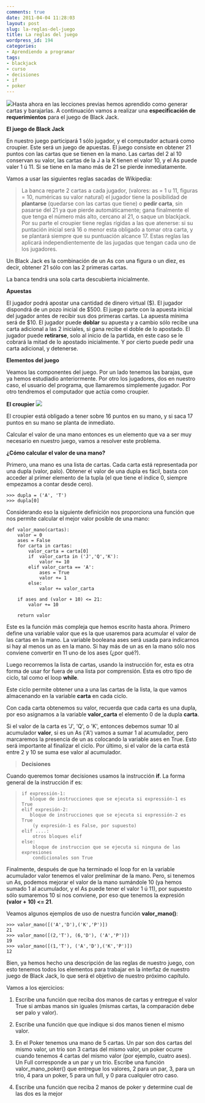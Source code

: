 ```yaml
---
comments: true
date: 2011-04-04 11:28:03
layout: post
slug: la-reglas-del-juego
title: La reglas del juego
wordpress_id: 194
categories:
- Aprendiendo a programar
tags:
- blackjack
- curso
- decisiones
- if
- poker
---
```


[![](http://www.programando.org/blog/wp-content/uploads/2011/04/Blackjack_game_example-199x300.jpg)](http://www.programando.org/blog/wp-content/uploads/2011/04/Blackjack_game_example.jpg)Hasta ahora en las lecciones previas hemos aprendido como generar cartas y barajarlas. A continuación vamos a realizar una **especificación de requerimientos** para el juego de Black Jack.

**El juego de Black Jack**

En nuestro  juego participará 1 sólo jugador, y el computador actuará como croupier. Este será un juego de apuestas.
El juego consiste en obtener 21 puntos con las cartas que se tienen en la mano. Las cartas del 2 al 10 conservan su valor, las cartas de la J a la K tienen el valor 10, y el As puede valer 1 ú 11. Si se tiene en la mano más de 21 se pierde inmediatamente.

Vamos a usar las siguientes reglas sacadas de Wikipedia:



> La banca reparte 2 cartas a cada jugador, (valores: as = 1 u 11, figuras = 10, numéricas su valor natural) el jugador tiene la posibilidad de **plantarse** (quedarse con las cartas que tiene) o **pedir carta**, sin pasarse del 21 ya que pierde automáticamente; gana finalmente el que tenga el número más alto, cercano al 21, o saque un blackjack. Por su parte el croupier tiene reglas rígidas a las que atenerse: si su puntación inicial será 16 o menor esta obligado a tomar otra carta, y se plantará siempre que su puntuación alcance 17. Estas reglas las aplicará independientemente de las jugadas que tengan cada uno de los jugadores.

Un Black Jack es la combinación de un As con una figura o un diez, es decir, obtener 21 sólo con las 2 primeras cartas.




La banca tendrá una sola carta descubierta inicialmente.

**Apuestas**

El jugador podrá apostar una cantidad de dinero virtual ($). El jugador dispondrá de un pozo inicial de $500.
El juego parte con la apuesta inicial del jugador antes de recibir sus dos primeras cartas. La apuesta mínima será de $10. El jugador puede **doblar** su apuesta y a cambio sólo recibe una carta adicional a las 2 iniciales, si gana recibe el doble de lo apostado. 
El jugador puede **retirarse**, solo al inicio de la partida, en este caso se le cobrará la mitad de lo apostado inicialmente. Y por cierto puede pedir una carta adicional, y detenerse.


**Elementos del juego**

Veamos las componentes del juego. Por un lado tenemos las barajas, que ya hemos estudiadio anteriormente. Por otro los jugadores, dos en nuestro caso, el usuario del programa, que llamaremos simplemente jugador. Por otro tendremos el computador que actúa como croupier.

**El croupier**
[![](http://www.programando.org/blog/wp-content/uploads/2011/04/Croupier-150x150.jpg)](http://www.programando.org/blog/wp-content/uploads/2011/04/Croupier.jpg)

El croupier está obligado a tener sobre 16  puntos en su mano, y si saca 17 puntos en su mano se planta de inmediato.

Calcular el valor de una mano entonces es un elemento que va a ser muy necesario en nuestro juego, vamos a resolver este problema.

**¿Cómo calcular el valor de una mano?**

Primero, una mano es una lista de cartas. Cada carta está representada por una dupla (valor, palo). Obtener el valor de una dupla es fácil, basta con acceder al primer elemento de la tupla (el que tiene el índice 0, siempre empezamos a contar desde cero).


    
    
    >>> dupla = ('A', 'T')
    >>> dupla[0]
    



Considerando eso la siguiente definición nos proporciona una función que nos permite calcular el mejor valor posible de una mano:


    
    
    def valor_mano(cartas):
    	valor = 0
    	ases = False
    	for carta in cartas:
    		valor_carta = carta[0]
    		if  valor_carta in ('J','Q','K'):
    			valor += 10
    		elif valor_carta == 'A':
    			ases = True
    			valor += 1
    		else:
    			valor += valor_carta
    	
    	if ases and (valor + 10) <= 21:
    		valor += 10
    			
    	return valor
    



Este es la función más compleja que hemos escrito hasta ahora. 
Primero define una variable valor que es la que usaremos para acumular el valor de las cartas en la mano. La variable booleana ases será usada para indicarnos si hay al menos un as en la mano. Si hay más de un as en la mano sólo nos conviene convertir en 11 uno de los ases (¿por qué?).

Luego recorremos la lista de cartas, usando la instrucción for, esta es otra forma de usar for fuera de una lista por comprensión. Esta es otro tipo de ciclo, tal como  el loop **while**.

Este ciclo permite obtener una a una las cartas de la lista, la que vamos almacenando en la variable **carta** en cada ciclo.

Con cada carta obtenemos su valor, recuerda que cada carta es una dupla, por eso asignamos a la variable **valor_carta** el elemento 0 de la dupla **carta**.

Si el valor de la carta es 'J', 'Q', o 'K', entonces debemos sumar 10 al acumulador **valor**, si es un As ('A') vamos a sumar 1 al acumulador, pero marcaremos la presencia de un as colocando la variable ases en True. Esto será importante al finalizar el ciclo. Por último, si el valor de la carta está entre 2 y 10 se suma ese valor al acumulador.




> **Decisiones**

Cuando queremos tomar decisiones usamos la instrucción **if**. La forma general de la instrucción if es:


>     
>     
>     if expressión-1:
>        bloque de instrucciones que se ejecuta si expressión-1 es True
>     elif expresión-2:
>        bloque de instrucciones que se ejecuta si expressión-2 es True 
>         (y expresión-1 es False, por supuesto)
>     elif ....:
>         otros bloques elif
>     else:
>         bloque de instruccion que se ejecuta si ninguna de las expresiones
>         condicionales son True
>     
>     
> 
> 




Finalmente, después de que ha terminado el loop for en la variable acumulador valor tenemos el valor preliminar de la mano. Pero, si tenemos un As, podemos mejorar el valor de la mano sumándole 10 (ya hemos sumado 1 al acumulador, y el As puede tener el valor 1 ú 11), por supuesto sólo sumaremos 10 si nos conviene, por eso que tenemos la expresión **(valor + 10) <= 21**.


Veamos algunos ejemplos de uso de nuestra función **valor_mano()**:

    
    
    >>> valor_mano([('A','D'),('K','P')])
    21
    >>> valor_mano([(2,'T'), (6,'D'), ('A','P')])
    19
    >>> valor_mano([(1,'T'), ('A','D'),('K','P')])
    12
    



Bien, ya hemos hecho una descripción de las reglas de nuestro juego, con esto tenemos todos los elementos para trabajar en la interfaz de nuestro juego de Black Jack, lo que será el objetivo de nuestro próximo capítulo.

Vamos a los ejercicios:



	
  1. Escribe una función que reciba dos manos de cartas y entregue el valor True si ambas manos sin iguales (mismas cartas, la comparación debe ser palo y valor).

	
  2. Escribe una función que que indique si dos manos tienen el mismo valor.


	
  3. En el Poker tenemos una mano de 5 cartas. Un par son dos cartas del mismo valor, un trío son 3 cartas del mismo valor, un poker ocurre cuando tenemos 4 cartas del mismo valor (por ejemplo, cuatro ases). Un Full corresponde a un par y un trio. Escribe una función valor_mano_poker() que entregue los valores, 2 para un par, 3, para un trio, 4 para un poker, 5 para un full, y 0 para cualquier otro caso.


	
  4. Escribe una función que reciba 2 manos de poker y determine cual de las dos es la mejor






